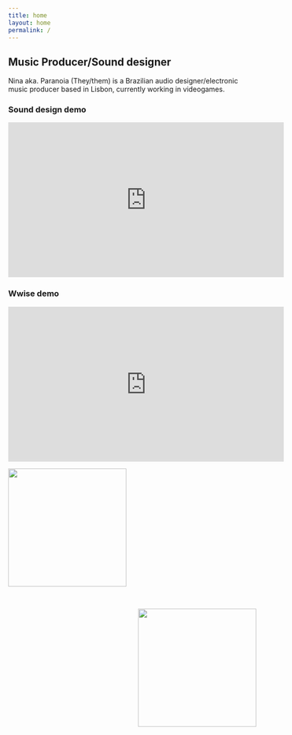 ```yaml
---
title: home
layout: home
permalink: /
---
```


## Music Producer/Sound designer

Nina aka. Paranoia (They/them) is a Brazilian audio designer/electronic music producer based in Lisbon, currently working in videogames.

### Sound design demo

<iframe width="560" height="315" src="https://www.youtube.com/embed/qL5A2hyl2RY" title="YouTube video player" frameborder="0" allow="accelerometer; autoplay; clipboard-write; encrypted-media; gyroscope; picture-in-picture" allowfullscreen></iframe>
<br />

### Wwise demo

<iframe width="560" height="315" src="https://www.youtube.com/embed/39J1ile_gDk" frameborder="0" allow="accelerometer; autoplay; encrypted-media; gyroscope; picture-in-picture" allowfullscreen></iframe>
<br />
<p align="left">
  <img src="https://user-images.githubusercontent.com/64982634/155757458-2ae93bf7-a5c0-40db-b5ac-55d8e6599b08.png" width="240">
</p>
<br />
<p align="right">
  <img src="https://user-images.githubusercontent.com/64982634/155757458-2ae93bf7-a5c0-40db-b5ac-55d8e6599b08.png" width="240">
</p>
